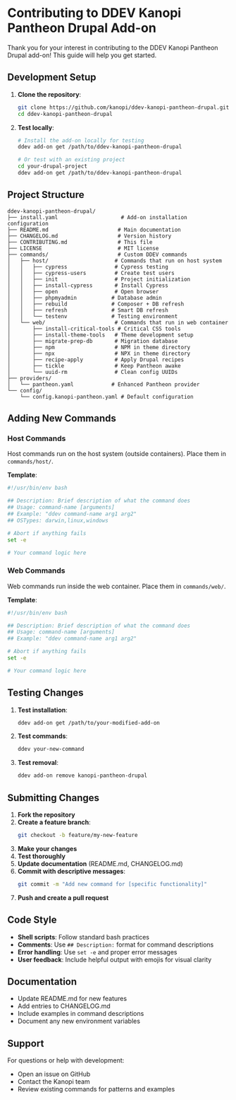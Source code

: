 # Contributing to DDEV Kanopi Pantheon Drupal Add-on

Thank you for your interest in contributing to the DDEV Kanopi Pantheon Drupal add-on! This guide will help you get started.

## Development Setup

1. **Clone the repository**:
   ```bash
   git clone https://github.com/kanopi/ddev-kanopi-pantheon-drupal.git
   cd ddev-kanopi-pantheon-drupal
   ```

2. **Test locally**:
   ```bash
   # Install the add-on locally for testing
   ddev add-on get /path/to/ddev-kanopi-pantheon-drupal
   
   # Or test with an existing project
   cd your-drupal-project
   ddev add-on get /path/to/ddev-kanopi-pantheon-drupal
   ```

## Project Structure

```
ddev-kanopi-pantheon-drupal/
├── install.yaml                    # Add-on installation configuration
├── README.md                      # Main documentation
├── CHANGELOG.md                   # Version history
├── CONTRIBUTING.md                # This file
├── LICENSE                        # MIT license
├── commands/                      # Custom DDEV commands
│   ├── host/                     # Commands that run on host system
│   │   ├── cypress               # Cypress testing
│   │   ├── cypress-users         # Create test users
│   │   ├── init                  # Project initialization
│   │   ├── install-cypress       # Install Cypress
│   │   ├── open                  # Open browser
│   │   ├── phpmyadmin           # Database admin
│   │   ├── rebuild              # Composer + DB refresh
│   │   ├── refresh              # Smart DB refresh
│   │   └── testenv              # Testing environment
│   └── web/                      # Commands that run in web container
│       ├── install-critical-tools # Critical CSS tools
│       ├── install-theme-tools   # Theme development setup
│       ├── migrate-prep-db       # Migration database
│       ├── npm                   # NPM in theme directory
│       ├── npx                   # NPX in theme directory
│       ├── recipe-apply          # Apply Drupal recipes
│       ├── tickle                # Keep Pantheon awake
│       └── uuid-rm               # Clean config UUIDs
├── providers/
│   └── pantheon.yaml            # Enhanced Pantheon provider
└── config/
    └── config.kanopi-pantheon.yaml # Default configuration
```

## Adding New Commands

### Host Commands
Host commands run on the host system (outside containers). Place them in `commands/host/`.

**Template**:
```bash
#!/usr/bin/env bash

## Description: Brief description of what the command does
## Usage: command-name [arguments]
## Example: "ddev command-name arg1 arg2"
## OSTypes: darwin,linux,windows

# Abort if anything fails
set -e

# Your command logic here
```

### Web Commands
Web commands run inside the web container. Place them in `commands/web/`.

**Template**:
```bash
#!/usr/bin/env bash

## Description: Brief description of what the command does
## Usage: command-name [arguments]
## Example: "ddev command-name arg1 arg2"

# Abort if anything fails
set -e

# Your command logic here
```

## Testing Changes

1. **Test installation**:
   ```bash
   ddev add-on get /path/to/your-modified-add-on
   ```

2. **Test commands**:
   ```bash
   ddev your-new-command
   ```

3. **Test removal**:
   ```bash
   ddev add-on remove kanopi-pantheon-drupal
   ```

## Submitting Changes

1. **Fork the repository**
2. **Create a feature branch**:
   ```bash
   git checkout -b feature/my-new-feature
   ```
3. **Make your changes**
4. **Test thoroughly**
5. **Update documentation** (README.md, CHANGELOG.md)
6. **Commit with descriptive messages**:
   ```bash
   git commit -m "Add new command for [specific functionality]"
   ```
7. **Push and create a pull request**

## Code Style

- **Shell scripts**: Follow standard bash practices
- **Comments**: Use `## Description:` format for command descriptions
- **Error handling**: Use `set -e` and proper error messages
- **User feedback**: Include helpful output with emojis for visual clarity

## Documentation

- Update README.md for new features
- Add entries to CHANGELOG.md
- Include examples in command descriptions
- Document any new environment variables

## Support

For questions or help with development:
- Open an issue on GitHub
- Contact the Kanopi team
- Review existing commands for patterns and examples